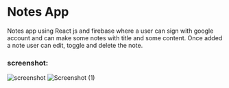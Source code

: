 # Notes App
Notes app using React js and firebase where a user can sign with google account and can make some notes with title and some content. Once added a note user can edit, toggle and delete the note.
### screenshot: 
![screenshot](https://i.ibb.co/S7KzVvq/notes-app.png)
![Screenshot (1)](https://user-images.githubusercontent.com/114814707/196397515-f5cf87f3-1656-4c91-890a-30f31a1502ce.png)
